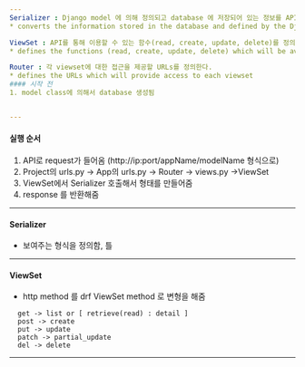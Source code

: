 ```yaml
---
Serializer : Django model 에 의해 정의되고 database 에 저장되어 있는 정보를 API를 통해 보다 쉽게 전송할 수 있는 형식으로 변환한다.
* converts the information stored in the database and defined by the Django models into a format which is more easily transmitted via an API

ViewSet : API를 통해 이용할 수 있는 함수(read, create, update, delete)를 정의한다.
* defines the functions (read, create, update, delete) which will be available via the API

Router : 각 viewset에 대한 접근을 제공할 URLs를 정의한다.
* defines the URLs which will provide access to each viewset
#### 시작 전
1. model class에 의해서 database 생성됨


---
```

#### 실행 순서
 1. API로 request가 들어옴 (http://ip:port/appName/modelName 형식으로)
 2. Project의 urls.py -> App의 urls.py -> Router -> views.py ->ViewSet
 3. ViewSet에서 Serializer 호출해서 형태를 만들어줌
 4. response 를 반환해줌
---
#### Serializer
 * 보여주는 형식을 정의함, 틀
---
#### ViewSet
 * http method 를 drf ViewSet method 로 변형을 해줌
 ~~~
   get -> list or [ retrieve(read) : detail ]
   post -> create
   put -> update
   patch -> partial_update
   del -> delete
 ~~~
 
 
---
